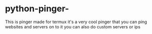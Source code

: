 # python-pinger-
This is pinger made for termux it's a very cool pinger that you can ping websites and servers on to it you can also do custom servers or ips 
